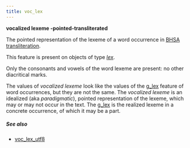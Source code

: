 ```yaml
---
title: voc_lex
---
```


**vocalized lexeme -pointed-transliterated**

The pointed representation of the lexeme of a word occurrence in
[BHSA transliteration]({{site.tfd}}/Writing/Hebrew.html).

This feature is present on objects of type [*lex*](otype).

Only the consonants and vowels of the word lexeme are present: no other
diacritical marks.

The values of *vocalized lexeme* look like the values of the [g_lex](g_lex)
feature of word occurrences, but they are not the same. The *vocalized lexeme*
is an idealized (aka *paradigmatic*), pointed representation of the lexeme,
which may or may not occur in the text. The [g_lex](g_lex) is the realized
lexeme in a concrete occurrence, of which it may be a part.

##### See also #####

*   [voc_lex_utf8](voc_lex_utf8)
